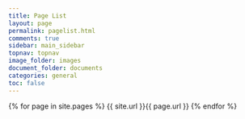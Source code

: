 ```yaml
---
title: Page List
layout: page
permalink: pagelist.html
comments: true
sidebar: main_sidebar
topnav: topnav
image_folder: images
document_folder: documents
categories: general
toc: false
---
```


{% for page in site.pages %}
{{ site.url }}{{ page.url }}
{% endfor %}